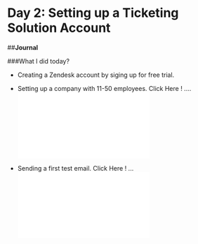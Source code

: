 # Day 2: Setting up a Ticketing Solution Account

##**Journal**

###What I did today?
- Creating a Zendesk account by siging up for free trial.
- Setting up a company with 11-50 employees. Click Here ! .... ![image](images/day2/img1.md)

- Sending a first test email. Click Here ! ... ![image](images/day2/img2.md)



